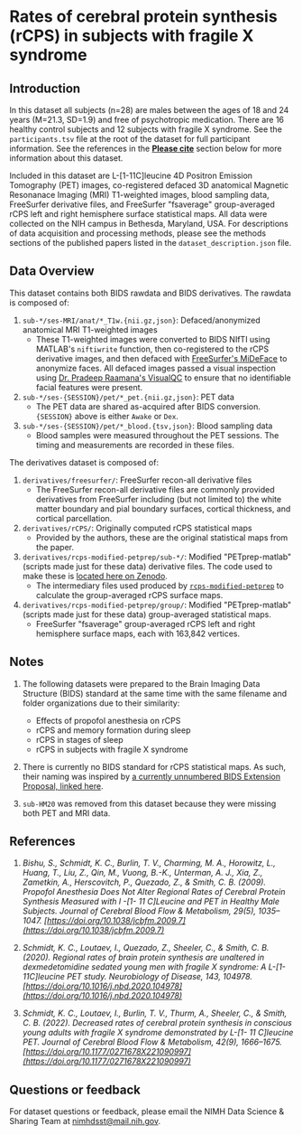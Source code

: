 # Rates of cerebral protein synthesis (rCPS) in subjects with fragile X syndrome

## Introduction

In this dataset all subjects (n=28) are males between the ages of 18 and 24 years (M=21.3, SD=1.9) and free of psychotropic medication. There are 16 healthy control subjects and 12 subjects with fragile X syndrome. See the `participants.tsv` file at the root of the dataset for full participant information. See the references in the [**Please cite**](#please-cite) section below for more information about this dataset.

Included in this dataset are L-[1-11C]leucine 4D Positron Emission Tomography (PET) images, co-registered defaced 3D anatomical Magnetic Resonanace Imaging (MRI) T1-weighted images, blood sampling data, FreeSurfer derivative files, and FreeSurfer "fsaverage" group-averaged rCPS left and right hemisphere surface statistical maps. All data were collected on the NIH campus in Bethesda, Maryland, USA. For descriptions of data acquisition and processing methods, please see the methods sections of the published papers listed in the `dataset_description.json` file.

## Data Overview

This dataset contains both BIDS rawdata and BIDS derivatives. The rawdata is composed of:

1. `sub-*/ses-MRI/anat/*_T1w.{nii.gz,json}`: Defaced/anonymized anatomical MRI T1-weighted images
    - These T1-weighted images were converted to BIDS NIfTI using MATLAB's `niftiwrite` function, then co-registered to the rCPS derivative images, and then defaced with [FreeSurfer's MiDeFace](https://surfer.nmr.mgh.harvard.edu/fswiki/MiDeFace) to anonymize faces. All defaced images passed a visual inspection using [Dr. Pradeep Raamana's VisualQC](https://github.com/raamana/visualqc) to ensure that no identifiable facial features were present.
2. `sub-*/ses-{SESSION}/pet/*_pet.{nii.gz,json}`: PET data
    - The PET data are shared as-acquired after BIDS conversion. `{SESSION}` above is either `Awake` or `Dex`.
3. `sub-*/ses-{SESSION}/pet/*_blood.{tsv,json}`: Blood sampling data
    - Blood samples were measured throughout the PET sessions. The timing and measurements are recorded in these files.

The derivatives dataset is composed of:

1. `derivatives/freesurfer/`: FreeSurfer recon-all derivative files
    - The FreeSurfer recon-all derivative files are commonly provided derivatives from FreeSurfer including (but not limited to) the white matter boundary and pial boundary surfaces, cortical thickness, and cortical parcellation.
2. `derivatives/rCPS/`: Originally computed rCPS statistical maps
    - Provided by the authors, these are the original statistical maps from the paper.
3. `derivatives/rcps-modified-petprep/sub-*/`: Modified "PETprep-matlab" (scripts made just for these data) derivative files. The code used to make these is [located here on Zenodo](https://doi.org/10.5281/zenodo.7768340).
    - The intermediary files used produced by [`rcps-modified-petprep`](https://doi.org/10.5281/zenodo.7768340) to calculate the group-averaged rCPS surface maps.
4. `derivatives/rcps-modified-petprep/group/`: Modified "PETprep-matlab" (scripts made just for these data) group-averaged statistical maps.
    - FreeSurfer "fsaverage" group-averaged rCPS left and right hemisphere surface maps, each with 163,842 vertices.

## Notes

1. The following datasets were prepared to the Brain Imaging Data Structure (BIDS) standard at the same time with the same filename and folder organizations due to their similarity:

    - Effects of propofol anesthesia on rCPS
    - rCPS and memory formation during sleep
    - rCPS in stages of sleep
    - rCPS in subjects with fragile X syndrome

2. There is currently no BIDS standard for rCPS statistical maps. As such, their naming was inspired by [a currently unnumbered BIDS Extension Proposal, linked here](https://docs.google.com/document/d/1KHzp-yk8KXvkUIhtN71WU0m4P4kKT9C1yvI-i9_kNeY/edit?usp=sharing).

3. `sub-HM20` was removed from this dataset because they were missing both PET and MRI data.

## References

1. *Bishu, S., Schmidt, K. C., Burlin, T. V., Charming, M. A., Horowitz, L., Huang, T., Liu, Z., Qin, M., Vuong, B.-K., Unterman, A. J., Xia, Z., Zametkin, A., Herscovitch, P., Quezado, Z., & Smith, C. B. (2009). Propofol Anesthesia Does Not Alter Regional Rates of Cerebral Protein Synthesis Measured with l -[1- 11 C]Leucine and PET in Healthy Male Subjects. Journal of Cerebral Blood Flow & Metabolism, 29(5), 1035–1047. [https://doi.org/10.1038/jcbfm.2009.7](https://doi.org/10.1038/jcbfm.2009.7)*

2. *Schmidt, K. C., Loutaev, I., Quezado, Z., Sheeler, C., & Smith, C. B. (2020). Regional rates of brain protein synthesis are unaltered in dexmedetomidine sedated young men with fragile X syndrome: A L-[1-11C]leucine PET study. Neurobiology of Disease, 143, 104978. [https://doi.org/10.1016/j.nbd.2020.104978](https://doi.org/10.1016/j.nbd.2020.104978)*

3. *Schmidt, K. C., Loutaev, I., Burlin, T. V., Thurm, A., Sheeler, C., & Smith, C. B. (2022). Decreased rates of cerebral protein synthesis in conscious young adults with fragile X syndrome demonstrated by L-[1- 11 C]leucine PET. Journal of Cerebral Blood Flow & Metabolism, 42(9), 1666–1675. [https://doi.org/10.1177/0271678X221090997](https://doi.org/10.1177/0271678X221090997)*

## Questions or feedback

For dataset questions or feedback, please email the NIMH Data Science & Sharing Team at [nimhdsst@mail.nih.gov](mailto:nimhdsst@mail.nih.gov).
